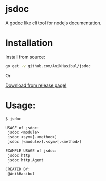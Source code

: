 # jsdoc
A [godoc](https://godoc.org) like cli tool for nodejs documentation.

# Installation

Install from source:

```sh
go get -v github.com/AnikHasibul/jsdoc
```

Or

[Download from release page!](https://github.com/AnikHasibul/jsdoc/releases)

# Usage:

```txt
$ jsdoc

USAGE of jsdoc:
 jsdoc <module>
 jsdoc <sym>[.<method>]                  
 jsdoc [<module>].<sym>[.<method>]

EXAMPLE USAGE of jsdoc:
 jsdoc http
 jsdoc http.Agent

CREATED BY:
 @AnikHasibul

```
